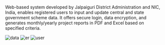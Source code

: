 Web-based system developed by Jalpaiguri District Administration and NIC, India, enables registered users to input and update central and state government scheme data. It offers secure login, data encryption, and generates monthly/yearly project reports in PDF and Excel based on specified criteria.

![data](https://github.com/kingSSG/nic-project/assets/66203670/9b0ac9b2-d405-4be0-a355-ad76e9aeaa90)
![er](https://github.com/kingSSG/nic-project/assets/66203670/82b0dfe6-6ead-4468-a4ef-ecd0d29ba7e4)
![user](https://github.com/kingSSG/nic-project/assets/66203670/d2de8371-cb9b-4e36-9774-54db902a3d0f)
